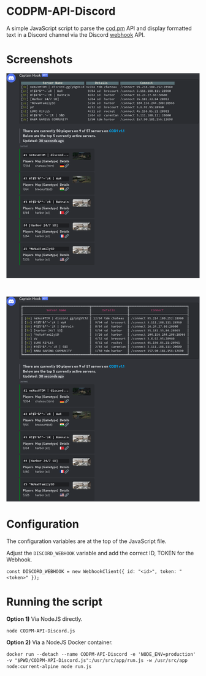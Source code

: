 # CODPM-API-Discord

A simple JavaScript script to parse the [cod.pm](https://api.cod.pm) API and display formatted text in a Discord channel via the Discord [webhook](https://discord.com/developers/docs/resources/webhook) API.

# Screenshots

![ANSI sample](https://raw.githubusercontent.com/cato-a/CODPM-API-Discord/main/Sample-ANSI.png "ANSI colored masterlist")

<br>

![Bordered sample](https://raw.githubusercontent.com/cato-a/CODPM-API-Discord/main/Sample-Bordered.png "Unicode bordered masterlist")

# Configuration

The configuration variables are at the top of the JavaScript file.

Adjust the `DISCORD_WEBHOOK` variable and add the correct ID, TOKEN for the Webhook.

```plaintext
const DISCORD_WEBHOOK = new WebhookClient({ id: "<id>", token: "<token>" });
```

# Running the script

**Option 1)** Via NodeJS directly.

```plaintext
node CODPM-API-Discord.js
```

**Option 2)** Via a NodeJS Docker container.

```plaintext
docker run --detach --name CODPM-API-Discord -e 'NODE_ENV=production' -v "$PWD/CODPM-API-Discord.js":/usr/src/app/run.js -w /usr/src/app node:current-alpine node run.js
```